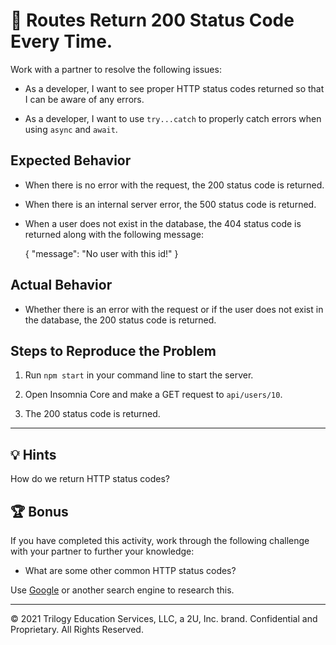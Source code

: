 # 🐛 Routes Return 200 Status Code Every Time.

Work with a partner to resolve the following issues:

* As a developer, I want to see proper HTTP status codes returned so that I can be aware of any errors.

* As a developer, I want to use `try...catch` to properly catch errors when using `async` and `await`.

## Expected Behavior

* When there is no error with the request, the 200 status code is returned.

* When there is an internal server error, the 500 status code is returned.

* When a user does not exist in the database, the 404 status code is returned along with the following message:

  {
    "message": "No user with this id!"
  }

## Actual Behavior

* Whether there is an error with the request or if the user does not exist in the database, the 200 status code is returned.

## Steps to Reproduce the Problem

1. Run `npm start` in your command line to start the server.

2. Open Insomnia Core and make a GET request to `api/users/10`.

3. The 200 status code is returned.

---

## 💡 Hints

How do we return HTTP status codes?

## 🏆 Bonus

If you have completed this activity, work through the following challenge with your partner to further your knowledge:

* What are some other common HTTP status codes?

Use [Google](https://www.google.com) or another search engine to research this.

---
© 2021 Trilogy Education Services, LLC, a 2U, Inc. brand. Confidential and Proprietary. All Rights Reserved. 